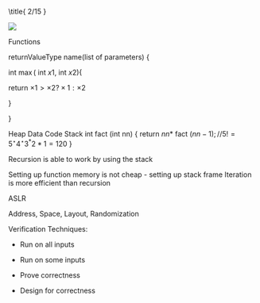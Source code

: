 \title{
$2 / 15$
}

![](https://cdn.mathpix.com/cropped/2023_03_01_cd70d71257c49a4b2fa0g-1.jpg?height=632&width=921&top_left_y=446&top_left_x=236)

Functions

returnValueType name(list of parameters) \{

int $\max ($ int $x 1$, int $x 2)\{$

return $\times 1>\times 2 ? \times 1: \times 2$

\}

\}

Heap
Data
Code
Stack
int fact (int nn) \{
return $n n *$ fact $(n n-1) ; / / 5 !=5^{\star} 4^{\star} 3^{*} 2 * 1=120$
\}

Recursion is able to work by using the stack

Setting up function memory is not cheap - setting up stack frame Iteration is more efficient than recursion

ASLR

Address, Space, Layout, Randomization

Verification Techniques:

- Run on all inputs

- Run on some inputs

- Prove correctness

- Design for correctness